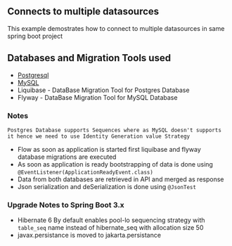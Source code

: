 ## Connects to multiple datasources

This example demostrates how to connect to multiple datasources in same spring boot project

## Databases and Migration Tools used
 - [Postgresql](./src/main/java/com/example/multipledatasources/model/cardholder)
 - [MySQL](./src/main/java/com/example/multipledatasources/model/member)
 - Liquibase - DataBase Migration Tool for Postgres Database
 - Flyway - DataBase Migration Tool for MySQL Database

### Notes

    Postgres Database supports Sequences where as MySQL doesn't supports it hence we need to use Identity Generation value Strategy

 - Flow as soon as application is started first liquibase and flyway database migrations are executed
 - As soon as application is ready bootstrapping of data is done using `@EventListener(ApplicationReadyEvent.class)`
 - Data from both databases are retrieved in API and merged as response
 - Json serialization and deSerialization is done using `@JsonTest`

### Upgrade Notes to Spring Boot 3.x

 - Hibernate 6 By default enables pool-lo sequencing strategy with `table_seq` name instead of hibernate_seq with allocation size 50
 - javax.persistance is moved to jakarta.persistance